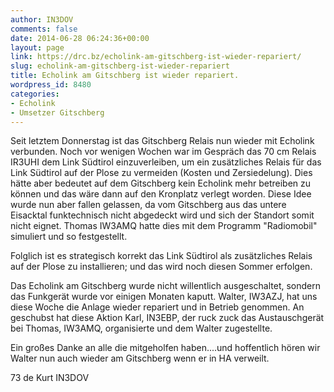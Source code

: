 ```yaml
---
author: IN3DOV
comments: false
date: 2014-06-28 06:24:36+00:00
layout: page
link: https://drc.bz/echolink-am-gitschberg-ist-wieder-repariert/
slug: echolink-am-gitschberg-ist-wieder-repariert
title: Echolink am Gitschberg ist wieder repariert.
wordpress_id: 8480
categories:
- Echolink
- Umsetzer Gitschberg
---
```


Seit letztem Donnerstag ist das Gitschberg Relais nun wieder mit Echolink verbunden. Noch vor wenigen Wochen war im Gespräch das 70 cm Relais IR3UHI dem Link Südtirol einzuverleiben, um ein zusätzliches Relais für das Link Südtirol auf der Plose zu vermeiden (Kosten und Zersiedelung). Dies hätte aber bedeutet auf dem Gitschberg kein Echolink mehr betreiben zu können und das wäre dann auf den Kronplatz verlegt worden. Diese Idee wurde nun aber fallen gelassen, da vom Gitschberg aus das untere Eisacktal funktechnisch nicht abgedeckt wird und sich der Standort somit nicht eignet. Thomas IW3AMQ hatte dies mit dem Programm "Radiomobil" simuliert und so festgestellt.




Folglich ist es strategisch korrekt das Link Südtirol als zusätzliches Relais auf der Plose zu installieren; und das wird noch diesen Sommer erfolgen.




Das Echolink am Gitschberg wurde nicht willentlich ausgeschaltet, sondern das Funkgerät wurde vor einigen Monaten kaputt. Walter, IW3AZJ, hat uns diese Woche die Anlage wieder repariert und in Betrieb genommen. An geschubst hat diese Aktion Karl, IN3EBP, der ruck zuck das Austauschgerät bei Thomas, IW3AMQ, organisierte und dem Walter zugestellte.




Ein großes Danke an alle die mitgeholfen haben....und hoffentlich hören wir Walter nun auch wieder am Gitschberg wenn er in HA verweilt.




73 de Kurt IN3DOV
